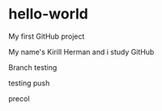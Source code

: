 # hello-world
My first GitHub project

My name's Kirill Herman and i study GitHub

Branch testing

testing push

precol
